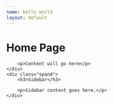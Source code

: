 ```yaml
---
name: hello world
layout: default
---
```


<div class="row-fluid">
    <div class="span8">
        <h1>Home Page</h1>

        <p>Content will go here</p>
    </div>
    <div class="span4">
        <h3>Sidebar</h3>

        <p>Sidebar content goes here.</p>
    </div>
</div>
